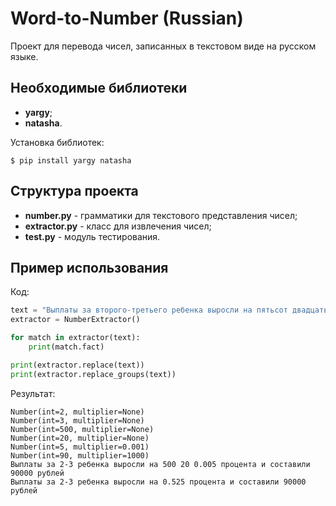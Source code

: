 # Word-to-Number (Russian)

Проект для перевода чисел, записанных в текстовом виде на русском языке.

## Необходимые библиотеки

* **yargy**;
* **natasha**.

Установка библиотек:

`$ pip install yargy natasha`

## Структура проекта

* **number.py** - грамматики для текстового представления чисел;
* **extractor.py** - класс для извлечения чисел;
* **test.py** - модуль тестирования.

## Пример использования

Код:

```python
text = "Выплаты за второго-третьего ребенка выросли на пятьсот двадцать пять тысячных процента и составили 90 тысяч рублей"
extractor = NumberExtractor()

for match in extractor(text):
    print(match.fact)

print(extractor.replace(text))
print(extractor.replace_groups(text))
```

Результат:

```shell
Number(int=2, multiplier=None)
Number(int=3, multiplier=None)
Number(int=500, multiplier=None)
Number(int=20, multiplier=None)
Number(int=5, multiplier=0.001)
Number(int=90, multiplier=1000)
Выплаты за 2-3 ребенка выросли на 500 20 0.005 процента и составили 90000 рублей
Выплаты за 2-3 ребенка выросли на 0.525 процента и составили 90000 рублей
```
